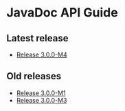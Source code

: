 # JavaDoc API Guide

## Latest release

* [Release 3.0.0-M4](http://wattdepot.github.io/wattdepot/javadoc/3.0.0-M4/)

## Old releases

* [Release 3.0.0-M1](http://wattdepot.github.io/wattdepot/javadoc/3.0.0-M1/)
* [Release 3.0.0-M3](http://wattdepot.github.io/wattdepot/javadoc/3.0.0-M3/)

